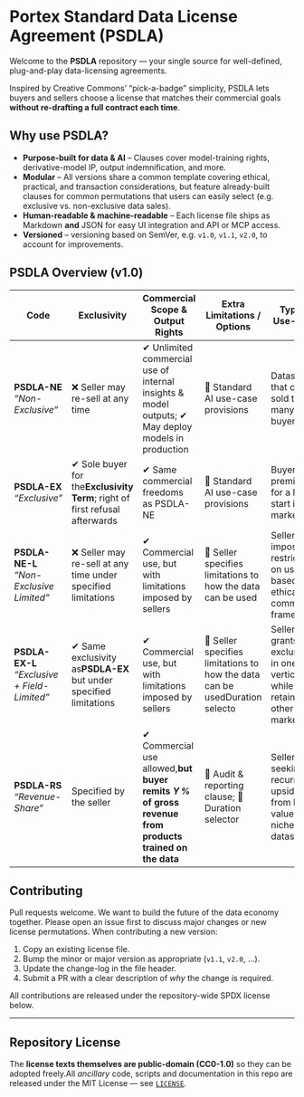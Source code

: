 # Portex Standard Data License Agreement (PSDLA)

Welcome to the **PSDLA** repository — your single source for well-defined, plug-and-play data-licensing agreements.

Inspired by Creative Commons’ “pick-a-badge” simplicity, PSDLA lets buyers and sellers choose a license that matches their commercial goals **without re-drafting a full contract each time**.


## Why use PSDLA?

- **Purpose-built for data & AI** – Clauses cover model-training rights, derivative-model IP, output indemnification, and more.
- **Modular** – All versions share a common template covering ethical, practical, and transaction considerations, but feature already-built clauses for common permutations that users can easily select (e.g. exclusive vs. non-exclusive data sales).
- **Human-readable & machine-readable** – Each license file ships as Markdown **and** JSON for easy UI integration and API or MCP access.
- **Versioned** – versioning based on SemVer, e.g. `v1.0`, `v1.1`, `v2.0`, to account for improvements.


## PSDLA Overview (v1.0)


| Code                                              | Exclusivity                                                                  | Commercial Scope & Output Rights                                                                         | Extra Limitations / Options                                                 | Typical Use-Case                                                              |
| --------------------------------------------------- | ------------------------------------------------------------------------------ | ---------------------------------------------------------------------------------------------------------- | ----------------------------------------------------------------------------- | ------------------------------------------------------------------------------- |
| **PSDLA-NE**<br>*“Non-Exclusive”*               | ❌ Seller may re-sell at any time                                            | ✔ Unlimited commercial use of internal insights & model outputs; ✔ May deploy models in production     | 🔸 Standard AI use-case provisions                                          | Datasets that can be sold to many buyers                                      |
| **PSDLA-EX**<br>*“Exclusive”*                   | ✔ Sole buyer for the**Exclusivity Term**; right of first refusal afterwards | ✔ Same commercial freedoms as PSDLA-NE                                                                  | 🔸 Standard AI use-case provisions                                          | Buyer pays premium for a head-start in the market                             |
| **PSDLA-NE-L**<br>*“Non-Exclusive Limited”*     | ❌ Seller may re-sell at any time under specified limitations                | ✔ Commercial use, but with limitations imposed by sellers                                               | 🔸 Seller specifies limitations to how the data can be used                 | Seller imposes restrictions on usage based on ethical or commercial framework |
| **PSDLA-EX-L**<br>*“Exclusive + Field-Limited”* | ✔ Same exclusivity as**PSDLA-EX** but under specified limitations           | ✔ Commercial use, but with limitations imposed by sellers                                               | 🔸 Seller specifies limitations to how the data can be usedDuration selecto | Seller grants exclusivity in one vertical while retaining other markets       |
| **PSDLA-RS**<br>*“Revenue-Share”*               | Specified by the seller                                                      | ✔ Commercial use allowed,**but buyer remits *Y %* of gross revenue from products trained on the data** | 🔸 Audit & reporting clause; 🔸 Duration selector                           | Sellers seeking recurring upside from high-value or niche datasets            |


## Contributing

Pull requests welcome. We want to build the future of the data economy together. Please open an issue first to discuss major changes or new license permutations. When contributing a new version:

1. Copy an existing license file.
2. Bump the minor or major version as appropriate (`v1.1`, `v2.0`, …).
3. Update the change-log in the file header.
4. Submit a PR with a clear description of *why* the change is required.

All contributions are released under the repository-wide SPDX license below.

---

## Repository License

The **license texts themselves are public-domain (CC0-1.0)** so they can be adopted freely.All *ancillary* code, scripts and documentation in this repo are released under the MIT License — see [`LICENSE`](LICENSE).

